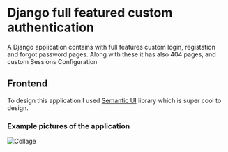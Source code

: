 # Django full featured custom authentication
A Django application contains with full features custom login, registation and forgot password pages. Along with these it has also 404 pages, and custom Sessions Configuration

## Frontend
To design this application I used [Semantic UI](https://semantic-ui.com/) library which is super cool to design.

### Example pictures of the application
![Collage](https://user-images.githubusercontent.com/17263976/116365391-09690300-a827-11eb-9dab-c0f022d94a2f.PNG)
